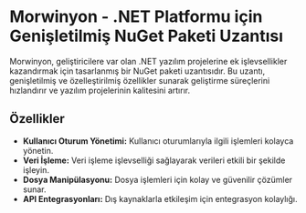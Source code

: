 # Morwinyon - .NET Platformu için Genişletilmiş NuGet Paketi Uzantısı

Morwinyon, geliştiricilere var olan .NET yazılım projelerine ek işlevsellikler kazandırmak için tasarlanmış bir NuGet paketi uzantısıdır. Bu uzantı, genişletilmiş ve özelleştirilmiş özellikler sunarak geliştirme süreçlerini hızlandırır ve yazılım projelerinin kalitesini artırır.

## Özellikler

- **Kullanıcı Oturum Yönetimi:** Kullanıcı oturumlarıyla ilgili işlemleri kolayca yönetin.
- **Veri İşleme:** Veri işleme işlevselliği sağlayarak verileri etkili bir şekilde işleyin.
- **Dosya Manipülasyonu:** Dosya işlemleri için kolay ve güvenilir çözümler sunar.
- **API Entegrasyonları:** Dış kaynaklarla etkileşim için entegrasyon kolaylığı.
